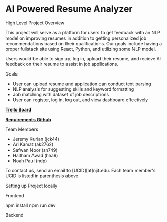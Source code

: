 # AI Powered Resume Analyzer

High Level Project Overview 

This project will serve as a platform for users to get feedback with an NLP model on improving resumes in addition to getting personalized job recommendations based on their qualifications. Our goals include having a proper fullstack site using React, Python, and utilizing some NLP model.

Users would be able to sign up, log in, upload their resume, and recieve AI feedback on their resume to assist in job applications. 

Goals: 
- User can upload resume and application can conduct text parsing
- NLP analysis for suggesting skills and keyword formatting 
- Job matching with dataset of job descriptions
- User can register, log in, log out, and view dashboard effectively


**[Trello Board](https://trello.com/invite/b/673eacd72cbff9b6965ef40d/ATTI7663db6d740e452040ba181d65c238e9AFC9EA63/cs490-tbd-team-9)**

**[Requirements Github](https://github.com/njit-prof-bill/resume_analyzer_documentation/tree/main)**

Team Members
- Jeremy Kurian (jck44)
- Ari Kamat (ak2762)
- Safwan Noor (sn749)
- Haitham Awad (hha9)
- Noah Paul (ndp)

To contact us, send an email to [UCID][at]njit.edu. Each team member's UCID is listed in parenthesis above


Setting up Project locally

Frontend 

npm install 
npm run dev 

Backend 
